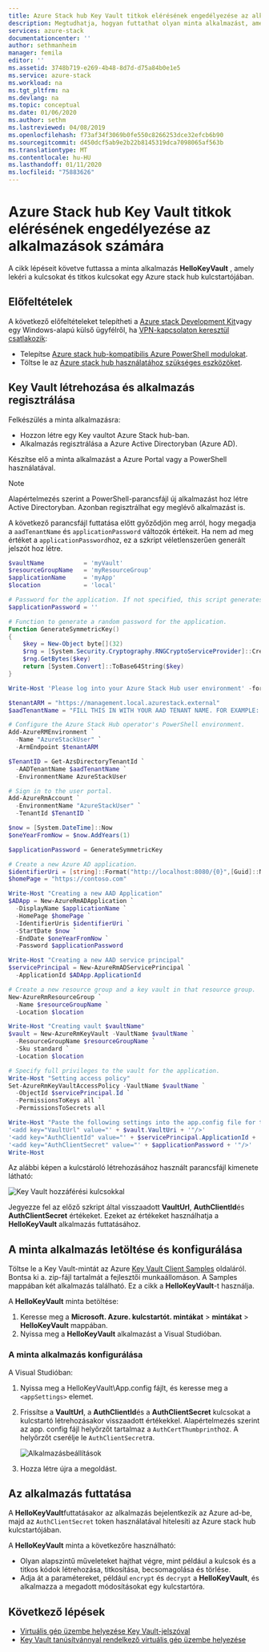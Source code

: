 ```yaml
---
title: Azure Stack hub Key Vault titkok elérésének engedélyezése az alkalmazások számára | Microsoft Docs
description: Megtudhatja, hogyan futtathat olyan minta alkalmazást, amely a kulcsokat és titkos kulcsokat egy Azure Stack hub kulcstartójában kéri le.
services: azure-stack
documentationcenter: ''
author: sethmanheim
manager: femila
editor: ''
ms.assetid: 3748b719-e269-4b48-8d7d-d75a84b0e1e5
ms.service: azure-stack
ms.workload: na
ms.tgt_pltfrm: na
ms.devlang: na
ms.topic: conceptual
ms.date: 01/06/2020
ms.author: sethm
ms.lastreviewed: 04/08/2019
ms.openlocfilehash: f73af34f3069b0fe550c8266253dce32efcb6b90
ms.sourcegitcommit: d450dcf5ab9e2b22b8145319dca7098065af563b
ms.translationtype: MT
ms.contentlocale: hu-HU
ms.lasthandoff: 01/11/2020
ms.locfileid: "75883626"
---
```

# <a name="allow-apps-to-access-azure-stack-hub-key-vault-secrets"></a>Azure Stack hub Key Vault titkok elérésének engedélyezése az alkalmazások számára

A cikk lépéseit követve futtassa a minta alkalmazás **HelloKeyVault** , amely lekéri a kulcsokat és titkos kulcsokat egy Azure stack hub kulcstartójában.

## <a name="prerequisites"></a>Előfeltételek

A következő előfeltételeket telepítheti a [Azure stack Development Kit](../asdk/asdk-connect.md#connect-to-azure-stack-using-rdp)vagy egy Windows-alapú külső ügyfélről, ha [VPN-kapcsolaton keresztül csatlakozik](../asdk/asdk-connect.md#connect-to-azure-stack-using-vpn):

* Telepítse [Azure stack hub-kompatibilis Azure PowerShell modulokat](../operator/azure-stack-powershell-install.md).
* Töltse le az [Azure stack hub használatához szükséges eszközöket](../operator/azure-stack-powershell-download.md).

## <a name="create-a-key-vault-and-register-an-app"></a>Key Vault létrehozása és alkalmazás regisztrálása

Felkészülés a minta alkalmazásra:

* Hozzon létre egy Key vaultot Azure Stack hub-ban.
* Alkalmazás regisztrálása a Azure Active Directoryban (Azure AD).

Készítse elő a minta alkalmazást a Azure Portal vagy a PowerShell használatával.

> [!NOTE]
> Alapértelmezés szerint a PowerShell-parancsfájl új alkalmazást hoz létre Active Directoryban. Azonban regisztrálhat egy meglévő alkalmazást is.

A következő parancsfájl futtatása előtt győződjön meg arról, hogy megadja a `aadTenantName` és `applicationPassword` változók értékeit. Ha nem ad meg értéket a `applicationPassword`hoz, ez a szkript véletlenszerűen generált jelszót hoz létre.

```powershell
$vaultName           = 'myVault'
$resourceGroupName   = 'myResourceGroup'
$applicationName     = 'myApp'
$location            = 'local'

# Password for the application. If not specified, this script generates a random password during app creation.
$applicationPassword = ''

# Function to generate a random password for the application.
Function GenerateSymmetricKey()
{
    $key = New-Object byte[](32)
    $rng = [System.Security.Cryptography.RNGCryptoServiceProvider]::Create()
    $rng.GetBytes($key)
    return [System.Convert]::ToBase64String($key)
}

Write-Host 'Please log into your Azure Stack Hub user environment' -foregroundcolor Green

$tenantARM = "https://management.local.azurestack.external"
$aadTenantName = "FILL THIS IN WITH YOUR AAD TENANT NAME. FOR EXAMPLE: myazurestack.onmicrosoft.com"

# Configure the Azure Stack Hub operator's PowerShell environment.
Add-AzureRMEnvironment `
  -Name "AzureStackUser" `
  -ArmEndpoint $tenantARM

$TenantID = Get-AzsDirectoryTenantId `
  -AADTenantName $aadTenantName `
  -EnvironmentName AzureStackUser

# Sign in to the user portal.
Add-AzureRmAccount `
  -EnvironmentName "AzureStackUser" `
  -TenantId $TenantID `

$now = [System.DateTime]::Now
$oneYearFromNow = $now.AddYears(1)

$applicationPassword = GenerateSymmetricKey

# Create a new Azure AD application.
$identifierUri = [string]::Format("http://localhost:8080/{0}",[Guid]::NewGuid().ToString("N"))
$homePage = "https://contoso.com"

Write-Host "Creating a new AAD Application"
$ADApp = New-AzureRmADApplication `
  -DisplayName $applicationName `
  -HomePage $homePage `
  -IdentifierUris $identifierUri `
  -StartDate $now `
  -EndDate $oneYearFromNow `
  -Password $applicationPassword

Write-Host "Creating a new AAD service principal"
$servicePrincipal = New-AzureRmADServicePrincipal `
  -ApplicationId $ADApp.ApplicationId

# Create a new resource group and a key vault in that resource group.
New-AzureRmResourceGroup `
  -Name $resourceGroupName `
  -Location $location

Write-Host "Creating vault $vaultName"
$vault = New-AzureRmKeyVault -VaultName $vaultName `
  -ResourceGroupName $resourceGroupName `
  -Sku standard `
  -Location $location

# Specify full privileges to the vault for the application.
Write-Host "Setting access policy"
Set-AzureRmKeyVaultAccessPolicy -VaultName $vaultName `
  -ObjectId $servicePrincipal.Id `
  -PermissionsToKeys all `
  -PermissionsToSecrets all

Write-Host "Paste the following settings into the app.config file for the HelloKeyVault project:"
'<add key="VaultUrl" value="' + $vault.VaultUri + '"/>'
'<add key="AuthClientId" value="' + $servicePrincipal.ApplicationId + '"/>'
'<add key="AuthClientSecret" value="' + $applicationPassword + '"/>'
Write-Host
```

Az alábbi képen a kulcstároló létrehozásához használt parancsfájl kimenete látható:

![Key Vault hozzáférési kulcsokkal](media/azure-stack-key-vault-sample-app/settingsoutput.png)

Jegyezze fel az előző szkript által visszaadott **VaultUrl**, **AuthClientId**és **AuthClientSecret** értékeket. Ezeket az értékeket használhatja a **HelloKeyVault** alkalmazás futtatásához.

## <a name="download-and-configure-the-sample-application"></a>A minta alkalmazás letöltése és konfigurálása

Töltse le a Key Vault-mintát az Azure [Key Vault Client Samples](https://www.microsoft.com/download/details.aspx?id=45343) oldaláról. Bontsa ki a. zip-fájl tartalmát a fejlesztői munkaállomáson. A Samples mappában két alkalmazás található. Ez a cikk a **HelloKeyVault**-t használja.

A **HelloKeyVault** minta betöltése:

1. Keresse meg a **Microsoft. Azure. kulcstartót. mintákat** > **mintákat** > **HelloKeyVault** mappában.
2. Nyissa meg a **HelloKeyVault** alkalmazást a Visual Studióban.

### <a name="configure-the-sample-application"></a>A minta alkalmazás konfigurálása

A Visual Studióban:

1. Nyissa meg a HelloKeyVault\App.config fájlt, és keresse meg a `<appSettings>` elemet.
2. Frissítse a **VaultUrl**, a **AuthClientId**és a **AuthClientSecret** kulcsokat a kulcstartó létrehozásakor visszaadott értékekkel. Alapértelmezés szerint az app. config fájl helyőrzőt tartalmaz a `AuthCertThumbprint`hoz. A helyőrzőt cserélje le `AuthClientSecret`ra.

   ![Alkalmazásbeállítások](media/azure-stack-key-vault-sample-app/appconfig.png)

3. Hozza létre újra a megoldást.

## <a name="run-the-app"></a>Az alkalmazás futtatása

A **HelloKeyVault**futtatásakor az alkalmazás bejelentkezik az Azure ad-be, majd az `AuthClientSecret` token használatával hitelesíti az Azure stack hub kulcstartójában.

A **HelloKeyVault** minta a következőre használható:

* Olyan alapszintű műveleteket hajthat végre, mint például a kulcsok és a titkos kódok létrehozása, titkosítása, becsomagolása és törlése.
* Adja át a paramétereket, például `encrypt` és `decrypt` a **HelloKeyVault**, és alkalmazza a megadott módosításokat egy kulcstartóra.

## <a name="next-steps"></a>Következő lépések

* [Virtuális gép üzembe helyezése Key Vault-jelszóval](azure-stack-key-vault-deploy-vm-with-secret.md)
* [Key Vault tanúsítvánnyal rendelkező virtuális gép üzembe helyezése](azure-stack-key-vault-push-secret-into-vm.md)

